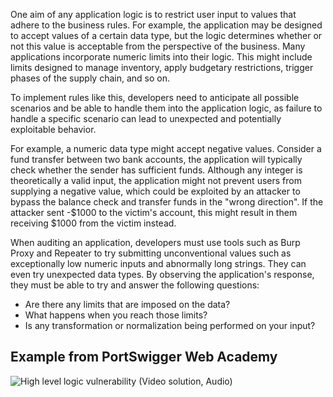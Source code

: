 One aim of any application logic is to restrict user input to values that adhere to the business rules. For example, the application may be designed to accept values of a certain data type, but the logic determines whether or not this value is acceptable from the perspective of the business. Many applications incorporate numeric limits into their logic. This might include limits designed to manage inventory, apply budgetary restrictions, trigger phases of the supply chain, and so on.

To implement rules like this, developers need to anticipate all possible scenarios and be able to handle them into the application logic, as failure to handle a specific scenario can lead to unexpected and potentially exploitable behavior.

For example, a numeric data type might accept negative values. Consider a fund transfer between two bank accounts, the application will typically check whether the sender has sufficient funds. Although any integer is theoretically a valid input, the application might not prevent users from supplying a negative value, which could be exploited by an attacker to bypass the balance check and transfer funds in the "wrong direction". If the attacker sent -$1000 to the victim's account, this might result in them receiving $1000 from the victim instead.

When auditing an application, developers must use tools such as Burp Proxy and Repeater to try submitting unconventional values such as exceptionally low numeric inputs and abnormally long strings. They can even try unexpected data types. By observing the application's response, they must be able to try and answer the following questions:
- Are there any limits that are imposed on the data?
- What happens when you reach those limits?
- Is any transformation or normalization being performed on your input?
## Example from PortSwigger Web Academy
![High level logic vulnerability (Video solution, Audio)](https://www.youtube.com/watch?v=FxJrvNJsi48)